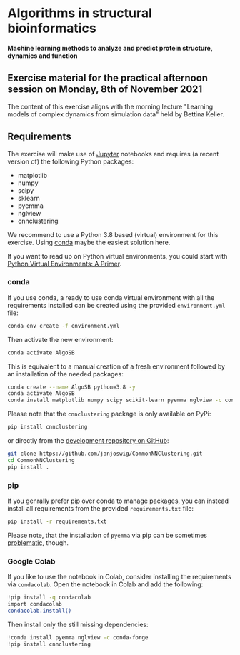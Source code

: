 # Algorithms in structural bioinformatics

__Machine learning methods to analyze and predict protein structure, dynamics and function__

## Exercise material for the practical afternoon session on Monday, 8th of November 2021

The content of this exercise aligns with the morning lecture "Learning models of complex dynamics from simulation data" held by Bettina Keller.

## Requirements

The exercise will make use of [Jupyter](https://jupyter.org/) notebooks and requires (a recent version of) the following Python packages:

   - matplotlib
   - numpy
   - scipy
   - sklearn
   - pyemma
   - nglview
   - cnnclustering

We recommend to use a Python 3.8 based (virtual) environment for this
exercise. Using [conda](https://www.anaconda.com/products/individual)
maybe the easiest solution here.

If you want to read up on Python virtual environments, you could start with [Python Virtual Environments: A Primer](https://realpython.com/python-virtual-environments-a-primer/).

### conda

If you use conda, a ready to use conda virtual environment with all the requirements installed can be created using the provided `environment.yml` file:

```bash
conda env create -f environment.yml
```

Then activate the new environment:

```bash
conda activate AlgoSB
```

This is equivalent to a manual creation of a fresh environment
followed by an installation of the needed packages:

```bash
conda create --name AlgoSB python=3.8 -y
conda activate AlgoSB
conda install matplotlib numpy scipy scikit-learn pyemma nglview -c conda-forge
```

Please note that the `cnnclustering` package is only available on PyPi:

```bash
pip install cnnclustering
```

or directly from the [development repository on GitHub](https://github.com/janjoswig/CommonNNClustering):

```bash
git clone https://github.com/janjoswig/CommonNNClustering.git
cd CommonNNClustering
pip install .
```

### pip

If you genrally prefer pip over conda to manage packages, you can instead install all requirements from the provided `requirements.txt` file:

```bash
pip install -r requirements.txt
```
Please note, that the installation of `pyemma` via pip can be sometimes [problematic](http://www.emma-project.org/latest/INSTALL.html), though.

### Google Colab

If you like to use the notebook in Colab, consider installing the requirements via `condacolab`. Open the notebook in Colab and add the following:

```bash
!pip install -q condacolab
import condacolab
condacolab.install()
```

Then install only the still missing dependencies:

```bash
!conda install pyemma nglview -c conda-forge
!pip install cnnclustering
```

